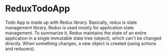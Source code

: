 # ReduxTodoApp
Todo App is made up with Redux library. Basically, redux is state management library. Redux is used mostly for application state management. To summarize it, Redux maintains the state of an entire application in a single immutable state tree (object), which can't be changed directly. When something changes, a new object is created (using actions and reducers).
